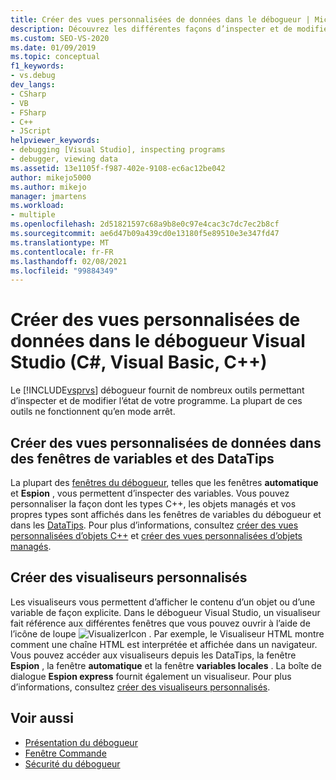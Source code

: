 ```yaml
---
title: Créer des vues personnalisées de données dans le débogueur | Microsoft Docs
description: Découvrez les différentes façons d’inspecter et de modifier l’état du programme dans le débogueur Visual Studio. Celles-ci incluent les fenêtres automatique et espion, DataTips et visualiseurs.
ms.custom: SEO-VS-2020
ms.date: 01/09/2019
ms.topic: conceptual
f1_keywords:
- vs.debug
dev_langs:
- CSharp
- VB
- FSharp
- C++
- JScript
helpviewer_keywords:
- debugging [Visual Studio], inspecting programs
- debugger, viewing data
ms.assetid: 13e1105f-f987-402e-9108-ec6ac12be042
author: mikejo5000
ms.author: mikejo
manager: jmartens
ms.workload:
- multiple
ms.openlocfilehash: 2d51821597c68a9b8e0c97e4cac3c7dc7ec2b8cf
ms.sourcegitcommit: ae6d47b09a439cd0e13180f5e89510e3e347fd47
ms.translationtype: MT
ms.contentlocale: fr-FR
ms.lasthandoff: 02/08/2021
ms.locfileid: "99884349"
---
```

# <a name="create-custom-views-of-data-in-the-visual-studio-debugger-c-visual-basic-c"></a>Créer des vues personnalisées de données dans le débogueur Visual Studio (C#, Visual Basic, C++)

Le [!INCLUDE[vsprvs](../code-quality/includes/vsprvs_md.md)] débogueur fournit de nombreux outils permettant d’inspecter et de modifier l’état de votre programme. La plupart de ces outils ne fonctionnent qu’en mode arrêt.

## <a name="create-custom-views-of-data-in-variable-windows-and-datatips"></a>Créer des vues personnalisées de données dans des fenêtres de variables et des DataTips

 La plupart des [fenêtres du débogueur](../debugger/debugger-windows.md), telles que les fenêtres **automatique** et **Espion** , vous permettent d’inspecter des variables. Vous pouvez personnaliser la façon dont les types C++, les objets managés et vos propres types sont affichés dans les fenêtres de variables du débogueur et dans les [DataTips](../debugger/view-data-values-in-data-tips-in-the-code-editor.md). Pour plus d’informations, consultez [créer des vues personnalisées d’objets C++](../debugger/create-custom-views-of-native-objects.md) et [créer des vues personnalisées d’objets managés](../debugger/create-custom-views-of-managed-objects.md).

## <a name="create-custom-visualizers"></a>Créer des visualiseurs personnalisés

 Les visualiseurs vous permettent d’afficher le contenu d’un objet ou d’une variable de façon explicite. Dans le débogueur Visual Studio, un visualiseur fait référence aux différentes fenêtres que vous pouvez ouvrir à l’aide de l’icône de loupe ![VisualizerIcon](../debugger/media/dbg-tips-visualizer-icon.png "Icône de visualiseur") . Par exemple, le Visualiseur HTML montre comment une chaîne HTML est interprétée et affichée dans un navigateur. Vous pouvez accéder aux visualiseurs depuis les DataTips, la fenêtre **Espion** , la fenêtre **automatique** et la fenêtre **variables locales** . La boîte de dialogue **Espion express** fournit également un visualiseur. Pour plus d’informations, consultez [créer des visualiseurs personnalisés](../debugger/create-custom-visualizers-of-data.md).

## <a name="see-also"></a>Voir aussi

- [Présentation du débogueur](../debugger/debugger-feature-tour.md)
- [Fenêtre Commande](../ide/reference/command-window.md)
- [Sécurité du débogueur](../debugger/debugger-security.md)
